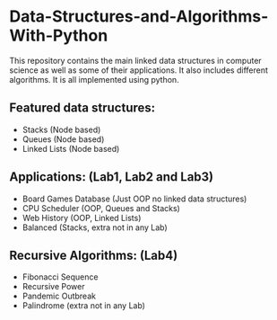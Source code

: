 # Data-Structures-and-Algorithms-With-Python
This repository contains the main linked data structures in computer science as well as some of their applications. It also includes different algorithms. 
It is all implemented using python.

## Featured data structures:
- Stacks (Node based)
- Queues (Node based)
- Linked Lists (Node based)

## Applications: (Lab1, Lab2 and Lab3)
- Board Games Database (Just OOP no linked data structures)
- CPU Scheduler (OOP, Queues and Stacks)
- Web History (OOP, Linked Lists)
- Balanced (Stacks, extra not in any Lab)

## Recursive Algorithms: (Lab4)
- Fibonacci Sequence
- Recursive Power
- Pandemic Outbreak
- Palindrome (extra not in any Lab)



